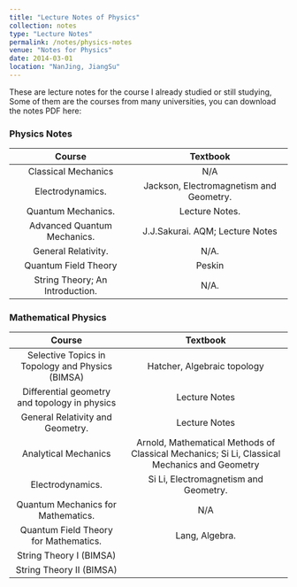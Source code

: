 ```yaml
---
title: "Lecture Notes of Physics"
collection: notes
type: "Lecture Notes"
permalink: /notes/physics-notes
venue: "Notes for Physics"
date: 2014-03-01
location: "NanJing, JiangSu"
---
```


These are lecture notes for the course I already studied or still studying, Some of them are the courses from many universities, you can download the notes PDF here:


### Physics Notes

| Course                                      | Textbook                                          |
|:-------------------------------------------:|:-------------------------------------------------:|
| Classical Mechanics                         | N/A                                               |
| Electrodynamics.                            | Jackson, Electromagnetism and Geometry.           |
| Quantum Mechanics.                          | Lecture Notes.                                    |
| Advanced Quantum Mechanics.                 | J.J.Sakurai. AQM; Lecture Notes                   |
| General Relativity.                         | N/A.                                              |
| Quantum Field Theory                        | Peskin                                            |
| String Theory; An Introduction.             | N/A.                                              |

### Mathematical Physics 

| Course                                      | Textbook                                          |
|:-------------------------------------------:|:-------------------------------------------------:|
| Selective Topics in Topology and Physics (BIMSA)   |Hatcher, Algebraic topology                 |
| Differential geometry and topology in physics      |Lecture Notes                               |
| General Relativity and Geometry.            | Lecture Notes                                     |
| Analytical Mechanics                        | Arnold, Mathematical Methods of Classical Mechanics; Si Li, Classical Mechanics and Geometry |
| Electrodynamics.                            | Si Li, Electromagnetism and Geometry.             |
| Quantum Mechanics for Mathematics.          | N/A                                               |
| Quantum Field Theory for Mathematics.       | Lang, Algebra.                                    |
| String Theory I (BIMSA)                     |                                                   |
| String Theory II (BIMSA)                    |                                                   |

